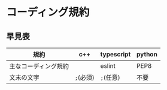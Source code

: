 # コーディング規約

## 早見表

|規約              |c++      |typescript|python|
|------------------|---------|---------|------|
|主なコーディング規約|         |eslint   |PEP8  |
|文末の文字         |`;`(必須)|`;`(任意) |不要  |
